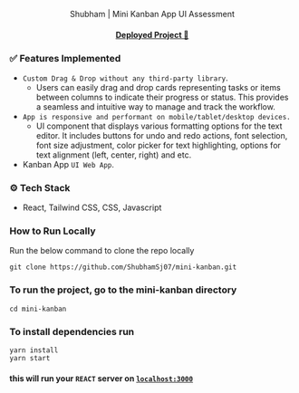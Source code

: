 <p align="center">
 Shubham | Mini Kanban App UI Assessment
</p>

<h4 align="center">
  <a href="https://mini-kanban-app.vercel.app" target="_blank" rel="noreferrer">Deployed Project 🚀</a>
</h4>

### ✅ Features Implemented

- `Custom Drag & Drop without any third-party library`.
  - Users can easily drag and drop cards representing tasks or items between columns to indicate their progress or status. This provides a seamless and intuitive way to manage and track the workflow.
- `App is responsive and performant on mobile/tablet/desktop devices.`
  - UI component that displays various formatting options for the text editor. It includes buttons for undo and redo actions, font selection, font size adjustment, color picker for text highlighting, options for text alignment (left, center, right) and etc.
- Kanban App `UI Web App`.

### ⚙️ Tech Stack

- React, Tailwind CSS, CSS, Javascript

### How to Run Locally

Run the below command to clone the repo locally

```
git clone https://github.com/ShubhamSj07/mini-kanban.git
```

### To run the project, go to the mini-kanban directory

```
cd mini-kanban
```

### To install dependencies run

```
yarn install
yarn start
```

#### this will run your `REACT` server on <a href="http://localhost:3000">`localhost:3000`</a>
